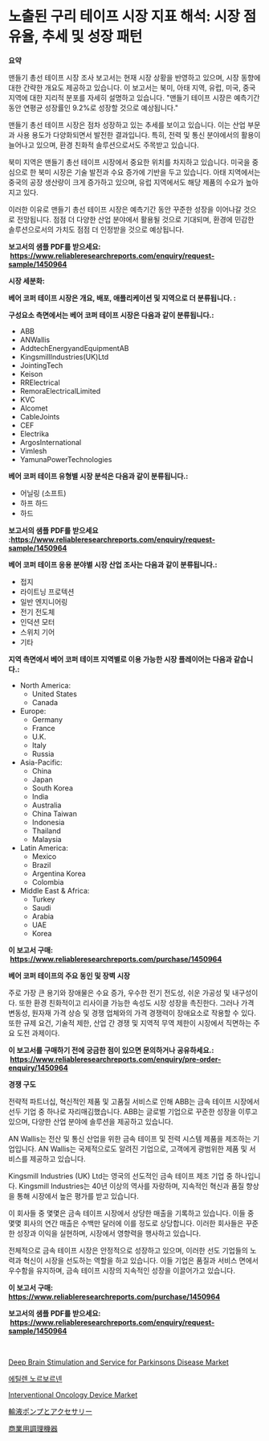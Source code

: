 <p><h1>노출된 구리 테이프 시장 지표 해석: 시장 점유율, 추세 및 성장 패턴</h1></p><p><strong>요약</strong></p>
<p><p>맨들기 총선 테이프 시장 조사 보고서는 현재 시장 상황을 반영하고 있으며, 시장 동향에 대한 간략한 개요도 제공하고 있습니다. 이 보고서는 북미, 아태 지역, 유럽, 미국, 중국 지역에 대한 지리적 분포를 자세히 설명하고 있습니다. "맨들기 테이프 시장은 예측기간 동안 연평균 성장률인 9.2%로 성장할 것으로 예상됩니다."</p><p>맨들기 총선 테이프 시장은 점차 성장하고 있는 추세를 보이고 있습니다. 이는 산업 부문과 사용 용도가 다양화되면서 발전한 결과입니다. 특히, 전력 및 통신 분야에서의 활용이 늘어나고 있으며, 환경 친화적 솔루션으로서도 주목받고 있습니다.</p><p>북미 지역은 맨들기 총선 테이프 시장에서 중요한 위치를 차지하고 있습니다. 미국을 중심으로 한 북미 시장은 기술 발전과 수요 증가에 기반을 두고 있습니다. 아태 지역에서는 중국의 공장 생산량이 크게 증가하고 있으며, 유럽 지역에서도 해당 제품의 수요가 높아지고 있다.</p><p>이러한 이유로 맨들기 총선 테이프 시장은 예측기간 동안 꾸준한 성장을 이어나갈 것으로 전망됩니다. 점점 더 다양한 산업 분야에서 활용될 것으로 기대되며, 환경에 민감한 솔루션으로서의 가치도 점점 더 인정받을 것으로 예상됩니다.</p></p>
<p><strong>보고서의 샘플 PDF를 받으세요: &nbsp;<a href="https://www.reliableresearchreports.com/enquiry/request-sample/1450964">https://www.reliableresearchreports.com/enquiry/request-sample/1450964</a></strong></p>
<p><strong>시장 세분화:</strong></p>
<p><strong> 베어 코퍼 테이프 시장은 개요, 배포, 애플리케이션 및 지역으로 더 분류됩니다. :</strong></p>
<p><strong>구성요소 측면에서는 베어 코퍼 테이프 시장은 다음과 같이 분류됩니다.:</strong></p>
<p><ul><li>ABB</li><li>ANWallis</li><li>AddtechEnergyandEquipmentAB</li><li>KingsmillIndustries(UK)Ltd</li><li>JointingTech</li><li>Keison</li><li>RRElectrical</li><li>RemoraElectricalLimited</li><li>KVC</li><li>Alcomet</li><li>CableJoints</li><li>CEF</li><li>Electrika</li><li>ArgosInternational</li><li>Vimlesh</li><li>YamunaPowerTechnologies</li></ul></p>
<p><strong> 베어 코퍼 테이프 유형별 시장 분석은 다음과 같이 분류됩니다.:</strong></p>
<p><ul><li>어닐링 (소프트)</li><li>하프 하드</li><li>하드</li></ul></p>
<p><strong>보고서의 샘플 PDF를 받으세요 :<a href="https://www.reliableresearchreports.com/enquiry/request-sample/1450964">https://www.reliableresearchreports.com/enquiry/request-sample/1450964</a></strong></p>
<p><strong> 베어 코퍼 테이프 응용 분야별 시장 산업 조사는 다음과 같이 분류됩니다.:</strong></p>
<p><ul><li>접지</li><li>라이트닝 프로텍션</li><li>일반 엔지니어링</li><li>전기 전도체</li><li>인덕션 모터</li><li>스위치 기어</li><li>기타</li></ul></p>
<p><strong>지역 측면에서 베어 코퍼 테이프 지역별로 이용 가능한 시장 플레이어는 다음과 같습니다.:</strong></p>
<p><ul>
    <li>
        North America:
        <ul>
            <li>United States</li>
            <li>Canada</li>
        </ul>
    </li>
    <li>
        Europe:
        <ul>
            <li>Germany</li>
            <li>France</li>
            <li>U.K.</li>
            <li>Italy</li>
            <li>Russia</li>
        </ul>
    </li>
    <li>
        Asia-Pacific:
        <ul>
            <li>China</li>
            <li>Japan</li>
            <li>South Korea</li>
            <li>India</li>
            <li>Australia</li>
            <li>China Taiwan</li>
            <li>Indonesia</li>
            <li>Thailand</li>
            <li>Malaysia</li>
        </ul>
    </li>
    <li>
        Latin America:
        <ul>
            <li>Mexico</li>
            <li>Brazil</li>
            <li>Argentina Korea</li>
            <li>Colombia</li>
        </ul>
    </li>
    <li>
        Middle East & Africa:
        <ul>
            <li>Turkey</li>
            <li>Saudi</li>
            <li>Arabia</li>
            <li>UAE</li>
            <li>Korea</li>
        </ul>
    </li>
    </ul></p>
<p><strong>이 보고서 구매: &nbsp;<a href="https://www.reliableresearchreports.com/purchase/1450964">https://www.reliableresearchreports.com/purchase/1450964</a></strong></p>
<p><strong>베어 코퍼 테이프의 주요 동인 및 장벽 시장</strong></p>
<p><p>주로 가장 큰 용기와 장애물은 수요 증가, 우수한 전기 전도성, 쉬운 가공성 및 내구성이다. 또한 환경 친화적이고 리사이클 가능한 속성도 시장 성장을 촉진한다. 그러나 가격 변동성, 원자재 가격 상승 및 경쟁 업체와의 가격 경쟁력이 장애요소로 작용할 수 있다. 또한 규제 요건, 기술적 제한, 산업 간 경쟁 및 지역적 무역 제한이 시장에서 직면하는 주요 도전 과제이다.</p></p>
<p><strong>이 보고서를 구매하기 전에 궁금한 점이 있으면 문의하거나 공유하세요.: &nbsp;<a href="https://www.reliableresearchreports.com/enquiry/pre-order-enquiry/1450964">https://www.reliableresearchreports.com/enquiry/pre-order-enquiry/1450964</a></strong></p>
<p><strong>경쟁 구도</strong></p>
<p><p>전략적 파트너십, 혁신적인 제품 및 고품질 서비스로 인해 ABB는 금속 테이프 시장에서 선두 기업 중 하나로 자리매김했습니다. ABB는 글로벌 기업으로 꾸준한 성장을 이루고 있으며, 다양한 산업 분야에 솔루션을 제공하고 있습니다. </p><p>AN Wallis는 전산 및 통신 산업을 위한 금속 테이프 및 전력 시스템 제품을 제조하는 기업입니다. AN Wallis는 국제적으로도 알려진 기업으로, 고객에게 광범위한 제품 및 서비스를 제공하고 있습니다. </p><p>Kingsmill Industries (UK) Ltd는 영국의 선도적인 금속 테이프 제조 기업 중 하나입니다. Kingsmill Industries는 40년 이상의 역사를 자랑하며, 지속적인 혁신과 품질 향상을 통해 시장에서 높은 평가를 받고 있습니다. </p><p>이 회사들 중 몇몇은 금속 테이프 시장에서 상당한 매출을 기록하고 있습니다. 이들 중 몇몇 회사의 연간 매출은 수백만 달러에 이를 정도로 상당합니다. 이러한 회사들은 꾸준한 성장과 이익을 실현하며, 시장에서 영향력을 행사하고 있습니다. </p><p>전체적으로 금속 테이프 시장은 안정적으로 성장하고 있으며, 이러한 선도 기업들의 노력과 혁신이 시장을 선도하는 역할을 하고 있습니다. 이들 기업은 품질과 서비스 면에서 우수함을 유지하며, 금속 테이프 시장의 지속적인 성장을 이끌어가고 있습니다.</p></p>
<p><strong>이 보고서 구매: &nbsp; <a href="https://www.reliableresearchreports.com/purchase/1450964">https://www.reliableresearchreports.com/purchase/1450964</a></strong></p>
<p><strong>보고서의 샘플 PDF를 받으세요: &nbsp;<a href="https://www.reliableresearchreports.com/enquiry/request-sample/1450964">https://www.reliableresearchreports.com/enquiry/request-sample/1450964</a></strong><strong></strong></p>
<p>&nbsp;</p>
<p><p><a href="https://issuu.com/reportprime-2/docs/deep-brain-stimulation-and-service-for-parkinsons-">Deep Brain Stimulation and Service for Parkinsons Disease Market</a></p><p><a href="https://github.com/vskv4779xr1/Market-Research-Report-List-1/blob/main/72049933822.md">에틸렌 노르보르넨</a></p><p><a href="https://issuu.com/reportprime-2/docs/interventional-oncology-device-market-size-2030.pp">Interventional Oncology Device Market</a></p><p><a href="https://github.com/ksxzwxabcuynh011/Market-Research-Report-List-1/blob/main/58337154218.md">輸液ポンプとアクセサリー</a></p><p><a href="https://github.com/mcbeesbxa270/Market-Research-Report-List-1/blob/main/90221524219.md">商業用調理機器</a></p></p>